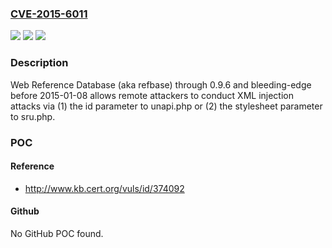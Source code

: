 ### [CVE-2015-6011](https://cve.mitre.org/cgi-bin/cvename.cgi?name=CVE-2015-6011)
![](https://img.shields.io/static/v1?label=Product&message=n%2Fa&color=blue)
![](https://img.shields.io/static/v1?label=Version&message=n%2Fa&color=blue)
![](https://img.shields.io/static/v1?label=Vulnerability&message=n%2Fa&color=brighgreen)

### Description

Web Reference Database (aka refbase) through 0.9.6 and bleeding-edge before 2015-01-08 allows remote attackers to conduct XML injection attacks via (1) the id parameter to unapi.php or (2) the stylesheet parameter to sru.php.

### POC

#### Reference
- http://www.kb.cert.org/vuls/id/374092

#### Github
No GitHub POC found.

